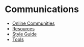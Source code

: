 # Communications

* [Online Communities](online-presence.md)
* [Resources](../../using-athens-product/resources/)
* [Style Guide](style-guide.md)
* [Tools](tools/)



